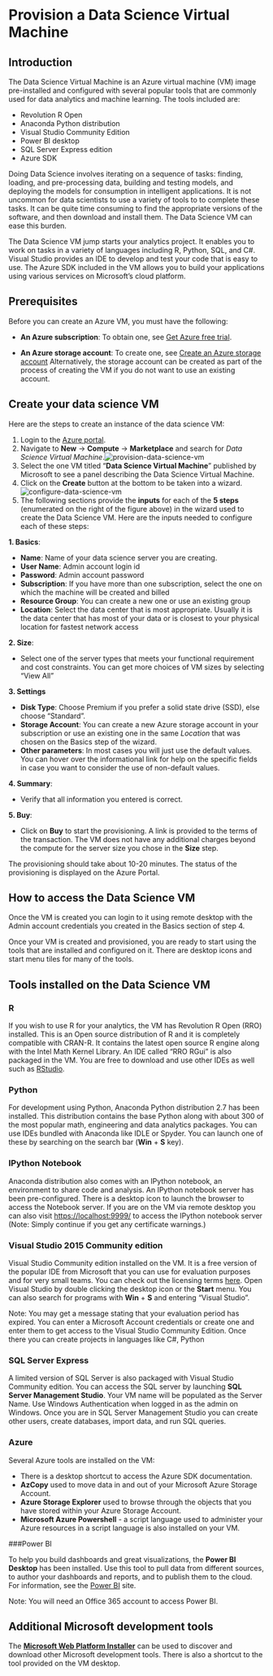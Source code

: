 <properties 
	pageTitle="Provision a Data Science Virtual Machine | Microsoft Azure" 
	description="Configure and create a Data Science Virtual Machine on Azure to do analytics and machine learning." 
	services="machine-learning" 
	documentationCenter="" 
	authors="bradsev" 
	manager="paulettm" 
	editor="cgronlun" />

<tags 
	ms.service="machine-learning" 
	ms.workload="data-services" 
	ms.tgt_pltfrm="na" 
	ms.devlang="na" 
	ms.topic="article" 
	ms.date="11/04/2015" 
	ms.author="bradsev" />


# Provision a Data Science Virtual Machine

## Introduction

The Data Science Virtual Machine is an Azure virtual machine (VM) image pre-installed and configured with several popular tools that are commonly used for data analytics and machine learning. The tools included are:

- Revolution R Open
- Anaconda Python distribution
- Visual Studio Community Edition
- Power BI desktop
- SQL Server Express edition
- Azure SDK


Doing Data Science involves iterating on a sequence of tasks: finding, loading, and pre-processing data, building and testing models, and deploying the models for consumption in intelligent applications. It is not uncommon for data scientists to use a variety of tools to to complete these tasks. It can be quite time consuming to find the appropriate versions of the software, and then download and install them. The Data Science VM can ease this burden. 

The Data Science VM jump starts your analytics project. It enables you to work on tasks in a variety of languages including R, Python, SQL, and C#. Visual Studio provides an IDE to develop and test your code that is easy to use. The Azure SDK included in the VM allows you to build your applications using various services on Microsoft’s cloud platform. 


## Prerequisites

Before you can create an Azure VM, you must have the following:

- **An Azure subscription**: To obtain one, see [Get Azure free trial](http://azure.microsoft.com/documentation/videos/get-azure-free-trial-for-testing-hadoop-in-hdinsight/).

*   **An Azure storage account**: To create one, see [Create an Azure storage account](storage-whatis-account.md) Alternatively, the storage account can be created as part of the process of creating the VM if you do not want to use an existing account.


## Create your data science VM

Here are the steps to create an instance of the data science VM:

1.	Login to the [Azure portal](https://ms.portal.azure.com/).
2.	Navigate to **New** -> **Compute** -> **Marketplace** and search for *Data Science Virtual Machine*.![provision-data-science-vm](./media/machine-learning-data-science-provision-vm/provision-data-science-virtual-machine.png)
3.	Select the one VM titled “**Data Science Virtual Machine**” published by Microsoft to see a panel describing the Data Science Virtual Machine. 	
4.	 Click on the **Create** button at the bottom to be taken into a wizard.![configure-data-science-vm](./media/machine-learning-data-science-provision-vm/configure-data-science-virtual-machine.png)
5.	 The following sections provide the **inputs** for each of the **5 steps** (enumerated on the right of the figure above) in the wizard used to create the Data Science VM. Here are the inputs needed to configure each of these steps:

 **1. Basics**: 

- **Name**: Name of your data science server you are creating.
- **User Name**: Admin account login id
- **Password**: Admin account password
- **Subscription**: If you have more than one subscription, select the one on which the machine will be created and billed
- **Resource Group**: You can create a new one or use an existing group
- **Location**: Select the data center that is most appropriate. Usually it is the data center that has most of your data or is closest to your physical location for fastest network access

 **2. Size**: 

- Select one of the server types that meets your functional requirement and cost constraints. You can get more choices of VM sizes by selecting “View All”

 **3. Settings**

- **Disk Type**: Choose Premium if you prefer a solid state drive (SSD), else choose “Standard”.
- **Storage Account**: You can create a new Azure storage account in your subscription or use an existing one in the same *Location* that was chosen on the Basics step of the wizard.
- **Other parameters**: In most cases you will just use the default values. You can hover over the informational link for help on the specific fields in case you want to consider the use of non-default values.

 **4. Summary**: 

- Verify that all information you entered is correct.

 **5. Buy**: 

- Click on **Buy** to start the provisioning. A link is provided to the terms of the transaction. The VM does not have any additional charges beyond the compute for the server size you chose in the **Size** step. 


The provisioning should take about 10-20 minutes. The status of the provisioning is displayed on the Azure Portal.

## How to access the Data Science VM

Once the VM is created you can login to it using remote desktop with the Admin account credentials you created in the Basics section of step 4. 

Once your VM is created and provisioned, you are ready to start using the tools that are installed and configured on it. There are desktop icons and start menu tiles for many of the tools. 

## Tools installed on the Data Science VM

### R
If you wish to use R for your analytics, the VM has Revolution R Open (RRO) installed. This is an Open source distribution of R and it is completely compatible with CRAN-R. It contains the latest open source R engine along with the Intel Math Kernel Library. An IDE called “RRO RGui” is also packaged in the VM. You are free to download and use other IDEs as well such as [RStudio](http://www.rstudio.com). 

### Python
For development using Python, Anaconda Python distribution 2.7 has been installed. This distribution contains the base Python along with about 300 of the most popular math, engineering and data analytics packages. You can use IDEs bundled with Anaconda like IDLE or Spyder. You can launch one of these by searching on the search bar (**Win** + **S** key). 

### IPython Notebook
Anaconda distribution also comes with an IPython notebook, an environment to share code and analysis. An IPython notebook server has been pre-configured. There is a desktop icon to launch the browser to access the Notebook server. If you are on the VM via remote desktop you can also visit [https://localhost:9999/](https://localhost:9999/) to access the IPython notebook server (Note: Simply continue if you get any certificate warnings.) 

### Visual Studio 2015 Community edition
Visual Studio Community edition installed on the VM. It is a free version of the popular IDE from Microsoft that you can use for evaluation purposes and for very small teams. You can check out the licensing terms [here](https://www.visualstudio.com/support/legal/mt171547).  Open Visual Studio by double clicking the desktop icon or the **Start** menu. You can also search for programs with **Win** + **S** and entering “Visual Studio”. 

Note: You may get a message stating that your evaluation period has expired. You can enter a Microsoft Account credentials or create one and enter them to get access to the Visual Studio Community Edition. Once there you can create projects in languages like C#, Python

### SQL Server Express
A limited version of SQL Server is also packaged with Visual Studio Community edition. You can access the SQL server by launching **SQL Server Management Studio**. Your VM name will be populated as the Server Name. Use Windows Authentication when logged in as the admin on Windows. Once you are in SQL Server Management Studio you can create other users, create databases, import data, and run SQL queries. 

### Azure 
Several Azure tools are installed on the VM:
- There is a desktop shortcut to access the Azure SDK documentation. 
- **AzCopy** used to move data in and out of your Microsoft Azure Storage Account. 
- **Azure Storage Explorer** used to browse through the objects that you have stored within your Azure Storage Account. 
- **Microsoft Azure Powershell** - a script language used to administer your Azure resources in a script language is also installed on your VM. 

###Power BI

To help you build dashboards and great visualizations, the **Power BI Desktop** has been installed. Use this tool to pull data from different sources, to author your dashboards and reports, and to publish them to the cloud. For information, see the [Power BI](http://powerbi.microsoft.com) site. 

Note: You will need an Office 365 account to access Power BI. 

## Additional Microsoft development tools
The [**Microsoft Web Platform Installer**](https://www.microsoft.com/web/downloads/platform.aspx) can be used to discover and download other Microsoft development tools. There is also a shortcut to the tool provided on the VM desktop.  



